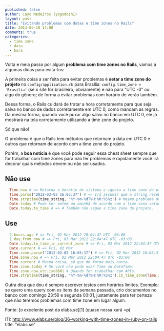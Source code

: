 ```yaml
---
published: false
author: Cayo Medeiros (yogodoshi)
layout: post
title: "Evitando problemas com datas e time zones no Rails"
date: 2013-06-10 17:00
comments: true
categories:
  - time zone
  - data
  - hora
---
```

Volta e meia passo por algum **problema com time zones no Rails**, vamos a algumas dicas para evita-los:
<!-- more -->

A primeira coisa a ser feita para evitar problemas é **setar a time zone do projeto** no `config/application.rb` para Brasília: `config.time_zone = 'Brasilia'` (se o site for brasileiro, obviamente) e não para "UTC -3" ou algo do gênero; de forma a evitar problemas com horário de verão também.

Dessa forma, o Rails cuidará de tratar a hora corretamente para que seja salva no banco de dados corretamente em UTC 0, como mandam as regras. Da mesma forma, quando você puxar algo salvo no banco em UTC 0, ele já mostrará na tela corretamente utilizando a time zone do projeto.

Só que não!

O problema é que o Rails tem métodos que retornam a data em UTC 0 e outros que retornam de acordo com a time zone do projeto.

Porém, a **boa notícia** é que você pode seguir essa cheat sheet sempre que for trabalhar com time zones para não ter problemas e rapidamente você irá decorar quais métodos devem ou não ser usados.

## Não use
```ruby
  Time.now # => Retorna o horário do sistema e ignora a time zone do projeto.
  Time.parse("2012-03-02 16:05:37") # => Irá assumir que a string recebida tá na time zone do sistema.
  Time.strptime(time_string, '%Y-%m-%dT%H:%M:%S%z') # Mesmo problema do Time.parse.
  Date.today # Pode ser ontem ou amanhã de acordo com a time zona setada na máquina.
  Date.today.to_time # => # Também não segue a time zone do projeto.
```

## Use
```ruby
  2.hours.ago # => Fri, 02 Mar 2012 20:04:47 UTC -03:00
  1.day.from_now # => Fri, 03 Mar 2012 22:04:47 UTC -03:00
  Date.today.to_time_in_current_zone # => Fri, 02 Mar 2012 22:04:47 UTC -03:00
  Date.current # => Fri, 02 Mar
  Time.zone.parse("2012-03-02 16:05:37") # => Fri, 02 Mar 2012 16:05:37 UTC -03:00
  Time.zone.now # => Fri, 02 Mar 2012 22:04:47 UTC -03:00
  Time.current # Mesma coisa, só que de forma mais curta.
  Time.zone.today # Se você não pode usar Time ou DateTime.
  Time.zone.now.utc.iso8601 # Quando for trabalhar com APIs.
  Time.strptime(time_string, '%Y-%m-%dT%H:%M:%S%z').in_time_zone(Time.zone) # Se não pode usar Time.pars
```

Outra dica que dou é sempre escrever testes com horários limites. Exemplo: se quero uma query com os itens da semana passada, crio documentos no banco com domingo 23:59 e segunda 00:01, justamente para ter certeza que não teremos problemas com time zone em lugar algum.

Fonte: [o excelente post da elabs.se][1] (quase nossa xará =p)

[1]: http://www.elabs.se/blog/36-working-with-time-zones-in-ruby-on-rails title: "elabs.se"
